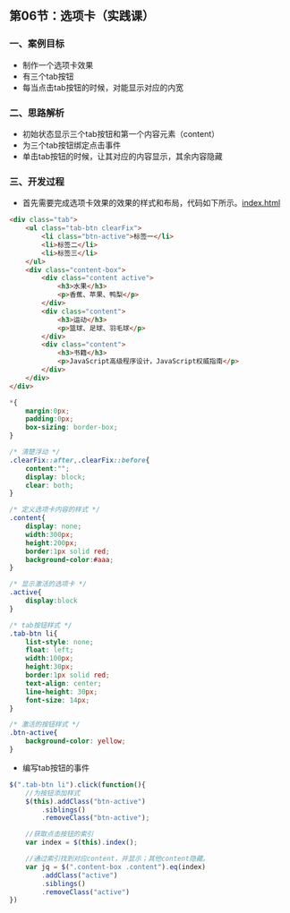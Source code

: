 ## 第06节：选项卡（实践课）

### 一、案例目标

* 制作一个选项卡效果
* 有三个tab按钮
* 每当点击tab按钮的时候，对能显示对应的内宽

### 二、思路解析

* 初始状态显示三个tab按钮和第一个内容元素（content）
* 为三个tab按钮绑定点击事件
* 单击tab按钮的时候，让其对应的内容显示，其余内容隐藏

### 三、开发过程

* 首先需要完成选项卡效果的效果的样式和布局，代码如下所示。[index.html](https://github.com/xiaozhoulee/xiaozhou-examples/blob/master/03-jQuery/%E7%AC%AC06%E8%8A%82%EF%BC%9A%E9%80%89%E9%A1%B9%E5%8D%A1/index.html)

``` html
<div class="tab">
    <ul class="tab-btn clearFix">
        <li class="btn-active">标签一</li>
        <li>标签二</li>
        <li>标签三</li>
    </ul>
    <div class="content-box">
        <div class="content active">
            <h3>水果</h3>
            <p>香蕉、苹果、鸭梨</p>
        </div>
        <div class="content">
            <h3>运动</h3>
            <p>篮球、足球、羽毛球</p>
        </div>
        <div class="content">
            <h3>书籍</h3>
            <p>JavaScript高级程序设计，JavaScript权威指南</p>
        </div>
    </div>
</div>
```

``` css
*{
    margin:0px;
    padding:0px;
    box-sizing: border-box;
}

/* 清楚浮动 */
.clearFix::after,.clearFix::before{
    content:"";
    display: block;
    clear: both;
}

/* 定义选项卡内容的样式 */
.content{
    display: none;
    width:300px;
    height:200px;
    border:1px solid red;
    background-color:#aaa;
}

/* 显示激活的选项卡 */
.active{
    display:block
}

/* tab按钮样式 */
.tab-btn li{
    list-style: none;
    float: left;
    width:100px;
    height:30px;
    border:1px solid red;
    text-align: center;
    line-height: 30px;
    font-size: 14px;
}

/* 激活的按钮样式 */
.btn-active{
    background-color: yellow;  
}
```

* 编写tab按钮的事件

``` js
$(".tab-btn li").click(function(){
    //为按钮添加样式
    $(this).addClass("btn-active")
        .siblings()
        .removeClass("btn-active");

    //获取点击按钮的索引
    var index = $(this).index(); 

    //通过索引找到对应content，并显示；其他content隐藏。
    var jq = $(".content-box .content").eq(index)
        .addClass("active")
        .siblings()
        .removeClass("active")
})
```